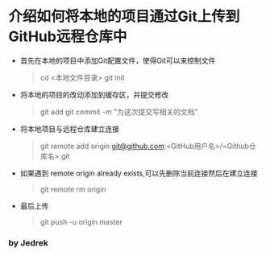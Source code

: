 # 介绍如何将本地的项目通过Git上传到GitHub远程仓库中

* 首先在本地的项目中添加Git配置文件，使得Git可以来控制文件
    > cd <本地文件目录>
    > git init
* 将本地的项目的改动添加到缓存区，并提交修改
    > git add
    > git commit -m "为这次提交写相关的文档"
* 将本地项目与远程仓库建立连接
    > git remote add origin git@github.com:<GitHub用户名>/<Github仓库名>.git
* 如果遇到 remote origin already exists,可以先删除当前连接然后在建立连接
    > git remote rm origin
* 最后上传
    > git push -u origin master

### by Jedrek